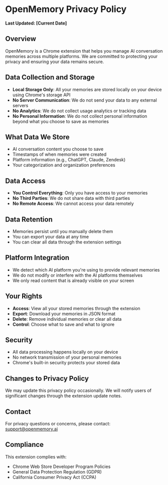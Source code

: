 # OpenMemory Privacy Policy

**Last Updated: [Current Date]**

## Overview
OpenMemory is a Chrome extension that helps you manage AI conversation memories across multiple platforms. We are committed to protecting your privacy and ensuring your data remains secure.

## Data Collection and Storage
- **Local Storage Only**: All your memories are stored locally on your device using Chrome's storage API
- **No Server Communication**: We do not send your data to any external servers
- **No Analytics**: We do not collect usage analytics or tracking data
- **No Personal Information**: We do not collect personal information beyond what you choose to save as memories

## What Data We Store
- AI conversation content you choose to save
- Timestamps of when memories were created
- Platform information (e.g., ChatGPT, Claude, Zendesk)
- Your categorization and organization preferences

## Data Access
- **You Control Everything**: Only you have access to your memories
- **No Third Parties**: We do not share data with third parties
- **No Remote Access**: We cannot access your data remotely

## Data Retention
- Memories persist until you manually delete them
- You can export your data at any time
- You can clear all data through the extension settings

## Platform Integration
- We detect which AI platform you're using to provide relevant memories
- We do not modify or interfere with the AI platforms themselves
- We only read content that is already visible on your screen

## Your Rights
- **Access**: View all your stored memories through the extension
- **Export**: Download your memories in JSON format
- **Delete**: Remove individual memories or clear all data
- **Control**: Choose what to save and what to ignore

## Security
- All data processing happens locally on your device
- No network transmission of your personal memories
- Chrome's built-in security protects your stored data

## Changes to Privacy Policy
We may update this privacy policy occasionally. We will notify users of significant changes through the extension update notes.

## Contact
For privacy questions or concerns, please contact: support@openmemory.ai

## Compliance
This extension complies with:
- Chrome Web Store Developer Program Policies
- General Data Protection Regulation (GDPR)
- California Consumer Privacy Act (CCPA)